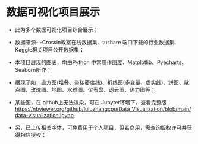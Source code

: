 # 数据可视化项目展示


* 此为多个数据可视化项目综合展示；

* 数据来源- -Crossin教室在线数据集、tushare 端口下载的行业数据集、Kaggle相关项目公开数据集；

* 本项目展现的图表，均由Python 中常用作图库，Matplotlib、Pyecharts、Seaborn所作；

* 展现了如，直方图(堆叠、带核密度线)、折线图(多变量、虚实线)、饼图、散点图、玫瑰图、地图、水球图、仪表盘、词云图、热力图等；

* 某些图，在 github上无法渲染，可在 Jupyter环境下，查看完整版：https://nbviewer.org/github/luluzhangcpu/Data_Visualization/blob/main/data-visualization.ipynb

* 另，已上传相关字体，可免费用于个人项目，但若商用，需查询版权许可并获得相应授权；
